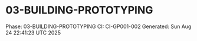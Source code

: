 # 03-BUILDING-PROTOTYPING
Phase: 03-BUILDING-PROTOTYPING
CI: CI-GP001-002
Generated: Sun Aug 24 22:41:23 UTC 2025
